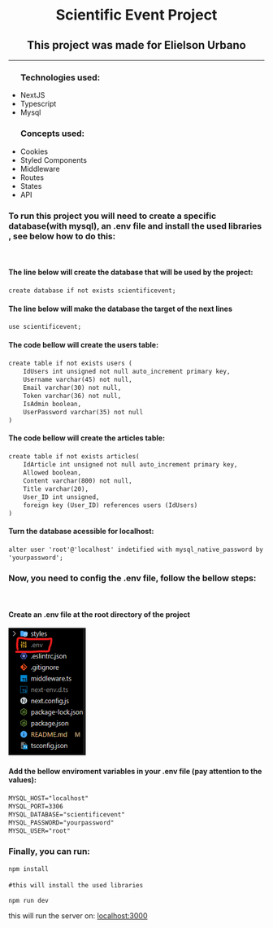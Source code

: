 <h1 align="center">Scientific Event Project</h1>
<h2 align="center">This project was made for <a>Elielson Urbano</a></h2>
<hr/>
<ul>
    <h3><strong>Technologies used: </strong></h3>
    <li>NextJS</li> 
    <li>Typescript</li>
    <li>Mysql</li>
</ul>
<ul>
    <h3><strong>Concepts used: </strong></h3>
    <li>Cookies</li> 
    <li>Styled Components</li>
    <li>Middleware</li>
    <li>Routes</li>
    <li>States</li>
    <li>API</li>
</ul>
<h3>To run this project you will need to create a specific database(with mysql), an .env file and install the used libraries , see below how to do this:</h3>
<br/>
<section>
<p>
    <h4><Strong>The line below will create the database that will be used by the project:</Strong></h4>
    

    create database if not exists scientificevent;

</p>
<p>
    <h4><strong>The line below will make the database the target of the next lines</strong></h4>
    

    use scientificevent;

</p>
<p>
    <h4><strong>The code bellow will create the users table: </strong></h3>
    

    create table if not exists users (
        IdUsers int unsigned not null auto_increment primary key,
        Username varchar(45) not null,
        Email varchar(30) not null,
        Token varchar(36) not null,
        IsAdmin boolean,
        UserPassword varchar(35) not null
    )

</p>
<p>
    <h4><strong>The code bellow will create the articles table:</strong>
    </h4>

    create table if not exists articles(
        IdArticle int unsigned not null auto_increment primary key,
        Allowed boolean,
        Content varchar(800) not null,
        Title varchar(20),
        User_ID int unsigned,
        foreign key (User_ID) references users (IdUsers)
    )

</p>
<p>
    <h4><strong>Turn the database acessible for localhost: </strong></h4>
    

    alter user 'root'@'localhost' indetified with mysql_native_password by 'yourpassword';

</p>
</section>
<h3>Now, you need to config the .env file, follow the bellow steps:</h3>
<br/>
<section>
<p>
    <h4><strong>Create an .env file at the root directory of the project</strong></h4>
    <img src="./public/rmData/env.png"/>
</p>
<p>
    <h4><strong>Add the bellow enviroment variables in your .env file (pay attention to the values):</strong></h4>

    MYSQL_HOST="localhost"
    MYSQL_PORT=3306
    MYSQL_DATABASE="scientificevent"
    MYSQL_PASSWORD="yourpassword"
    MYSQL_USER="root"
</p>
</section>
<h3>Finally, you can run:</h3>
<section>
<p>

    npm install

    #this will install the used libraries

</p>
<p>

    npm run dev

</p>
    this will run the server on:
    <a href="http://localhost:3000">localhost:3000</a>
</section>







 
